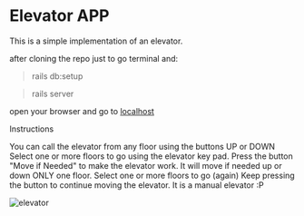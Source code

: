 # Elevator APP

This is a simple implementation of an elevator.

after cloning the repo just to go terminal and:
> rails db:setup

> rails server

open your browser and go to [localhost](http://localhost:3000/)

Instructions

You can call the elevator from any floor using the buttons UP or DOWN
Select one or more floors to go using the elevator key pad.
Press the button "Move if Needed" to make the elevator work. It will move if needed up or down ONLY one floor.
Select one or more floors to go (again)
Keep pressing the button to continue moving the elevator. It is a manual elevator :P

![elevator](https://cloud.githubusercontent.com/assets/1075455/11537863/ed55f1f2-98fd-11e5-9e24-402b0b6104e0.png)
